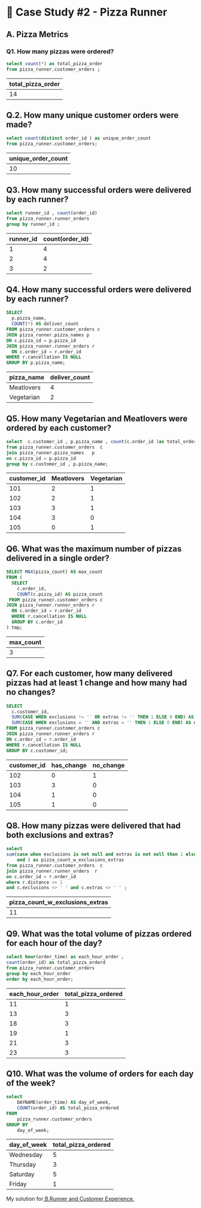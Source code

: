 # 🍕 Case Study #2 - Pizza Runner

## A. Pizza Metrics 

### Q1. How many pizzas were ordered? 

```SQL 
select count(*) as total_pizza_order 
from pizza_runner.customer_orders ;
``` 
|	total_pizza_order|
|----|
|	14|

## Q.2. How many unique customer orders were made?

```SQL 
select count(distinct order_id ) as unique_order_count
from pizza_runner.customer_orders;
``` 
|unique_order_count|
|---|
|10|

## Q3. How many successful orders were delivered by each runner?

```SQL 
select runner_id , count(order_id) 
from pizza_runner.runner_orders 
group by runner_id ;
``` 
| runner_id | count(order_id) |
|-----------|------------------|
| 1         | 4                |
| 2         | 4                |
| 3         | 2                |


## Q4. How many successful orders were delivered by each runner?

```SQL 
SELECT 
  p.pizza_name,
  COUNT(*) AS deliver_count
FROM pizza_runner.customer_orders c
JOIN pizza_runner.pizza_names p
ON c.pizza_id = p.pizza_id
JOIN pizza_runner.runner_orders r 
  ON c.order_id = r.order_id
WHERE r.cancellation IS NULL
GROUP BY p.pizza_name;

``` 
| pizza_name   | deliver_count |
|--------------|---------------|
| Meatlovers   | 4             |
| Vegetarian   | 2             |



## Q5. How many Vegetarian and Meatlovers were ordered by each customer?

```SQL 
select  c.customer_id , p.pizza_name , count(c.order_id )as total_order
from pizza_runner.customer_orders  c
join pizza_runner.pizza_names   p 
on c.pizza_id = p.pizza_id 
group by c.customer_id , p.pizza_name;
```
| customer_id | Meatlovers | Vegetarian |
|-------------|------------|------------|
| 101         | 2          | 1          |
| 102         | 2          | 1          |
| 103         | 3          | 1          |
| 104         | 3          | 0          |
| 105         | 0          | 1          |

## Q6. What was the maximum number of pizzas delivered in a single order?

```sql 
SELECT MAX(pizza_count) AS max_count
FROM (
  SELECT 
    c.order_id,
    COUNT(c.pizza_id) AS pizza_count
 FROM pizza_runner.customer_orders c
JOIN pizza_runner.runner_orders r 
  ON c.order_id = r.order_id
  WHERE r.cancellation IS NULL
  GROUP BY c.order_id
) tmp;
``` 

|	max_count|
|---|
|	3|

## Q7. For each customer, how many delivered pizzas had at least 1 change and how many had no changes?

```sql 
SELECT 
  c.customer_id,
  SUM(CASE WHEN exclusions != '' OR extras != '' THEN 1 ELSE 0 END) AS has_change,
  SUM(CASE WHEN exclusions = '' AND extras = '' THEN 1 ELSE 0 END) AS no_change
FROM pizza_runner.customer_orders c
JOIN pizza_runner.runner_orders r 
ON c.order_id = r.order_id
WHERE r.cancellation IS NULL
GROUP BY c.customer_id;

``` 
| customer_id | has_change | no_change |
|-------------|------------|-----------|
| 102         | 0          | 1         |
| 103         | 3          | 0         |
| 104         | 1          | 0         |
| 105         | 1          | 0         |

## Q8. How many pizzas were delivered that had both exclusions and extras? 

```sql 
select 
sum(case when exclusions is not null and extras is not null then 1 else 0 
    end ) as pizza_count_w_exclusions_extras
from pizza_runner.customer_orders  c 
join pizza_runner.runner_orders  r 
on c.order_id = r.order_id 
where r.distance >= 1 
and c.exclusions <> ' ' and c.extras <> ' ' ;
``` 
| pizza_count_w_exclusions_extras |
| ------------------------------- |
| 11                              |

## Q9. What was the total volume of pizzas ordered for each hour of the day?

```sql 
select hour(order_time) as each_hour_order ,
count(order_id) as total_pizza_orderd 
from pizza_runner.customer_orders 
group by each_hour_order
order by each_hour_order;
``` 
| each_hour_order | total_pizza_ordered |
|------------------|---------------------|
| 11               | 1                   |
| 13               | 3                   |
| 18               | 3                   |
| 19               | 1                   |
| 21               | 3                   |
| 23               | 3                   |

## Q10. What was the volume of orders for each day of the week? 

```sql 
select
    DAYNAME(order_time) AS day_of_week,
    COUNT(order_id) AS total_pizza_ordered
FROM
    pizza_runner.customer_orders
GROUP BY
    day_of_week;
``` 
| day_of_week | total_pizza_ordered |
|-------------|---------------------|
| Wednesday   | 5                   |
| Thursday    | 3                   |
| Saturday    | 5                   |
| Friday      | 1                   |


My solution for[ B.Runner and Customer Experience.](https://github.com/HarshaliSonawane-128/SQL-Projects/blob/main/Case%20Study%20.%202%20-%20Pizza%20Runner/Syntax/B.%20Runner%20and%20Customer%20Experience.sql)
